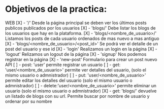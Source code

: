 # Objetivos de la practica:
WEB
[X] - '/' Desde la página principal se deben ver los últimos posts publicos publicados por los usuarios
[X] - 'blogs/' Debe listar los blogs de los usuarios que hay en la plataforma.
[X] - 'blogs/<nombre_de_usuario>/' Listamos los posts de cada usuario ordenados de mas nuevo a mas antiguo
[X] - 'blogs/<nombre_de_usuario>/<post_id>' Se podrá ver el detalle de un post del usuario y ese id
[X] - 'login' Realizamos un login en la página
[X] - 'logout' Relizamos un logout de la página
[X] - 'signup' Nos podemos registrar en la página
[X] - 'new-post' Formulario para crear un post nuevo
API
[ ] - post:  'user' permite registrar un usuario
[ ] - get:   'user/<nombre_de_usuario>' permite ver detalles del usuario, (solo el mismo usuario o admnistrador)
[ ] - put:   'user/<nombre_de_usuario>' permite editar los detalles del usuario (solo el mismo usuario o admnistrador)
[ ] - delete:'user/<nombre_de_usuario>' permite eliminar un usuario (solo el mismo usuario o admnistrador)
[X] - get:   'blogs/' devuelve un listado de blogs con su url. Permite buscar por nombre de usuario y ordenar por su nombre
